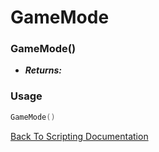 # GameMode

### GameMode()
- ***Returns:*** 

### Usage

```Lua
GameMode()
```


[Back To Scripting Documentation](../README.md)
